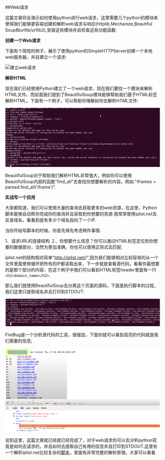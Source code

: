 ##Web请求

这篇文章将会演示如何使用python进行web请求，这里需要几个python的模块来使得我们能够更容易创建和解析web请求与响应(httplib,Mechanize,Beautiful Soup和urllib/urllib2),安装这些模块并且检查这些功能函数.

**创建一个Web请求**

下面有个简短的例子，展示了使用python的SimpleHTTPServer创建一个本地web服务器，并且建立一个请求:

![建立web请求](https://github.com/smartFlash/pySecurity/blob/master/zh-cn/img/0x501.png)

**解析HTML**

现在我们已经使用Python建立了一个web请求，现在我们要找一个模块来解析HTML文件。而前面我们提到了BeautifulSoup模块能够帮助我们基于HTML标签解析HTML。下面有一个例子，可以帮助你理解如何去解析HTML文件:

![BeautifulSoup](img/0x502.png)

BeautifulSoup对于帮助我们解析HTML非常强大，例如你可以使用BeautifulSoup内部的函数"find_all"去查找你想要解析的内容。例如:"iframes = parsed.find_all(‘iframe’)".

**实战写一个应用**

大家都知道，我们可以使用大量的查询去获取更多的web资源，在这里，Python脚本能够自动帮你完成你的查询并且获取到你想要的资源.我常常使用iplist.net去反查域名，看看到底有多少个域名指向了一个IP.

当你开始写脚本的时候，你首先得先考虑两件事情:

1、请求URL的连接结构
２、你想要什么信息？你可以通过HTML标签定位到你想要的数据部分，当然为更加准确，你也可以使用正则式去匹配.

iplist.net的结构相对简单"http://iplist.net/<ip>/",因为我们能够相对比较容易的从一个文件里面使用循环把所有的IP都读取出来，下一步就是查看源代码，看看你最想要的是那个部分的内容，在这个例子中我们可以看到HTML标签header里面有一行```<h2>domain_name</h2>```.

那么我们就使用BeautifulSoup去分离这个页面的源码，下面是执行脚本的过程，我们这里只提取域名并且打印到STDOUT:

![IPlist](img/0x503.png)

FireBug是一个分析源代码的工具，很强加，下面你就可以看到高亮的代码就是我们需要的信息;

![Firebug](img/0x504.png)


说到这里，这篇文章就已经就已经完成了，对于web请求你可以去分析python究竟是如何去请求的，并且如何去提取自己有用的信息并且打印到STDOUT.这里有一个解析iplist.net比较复杂的[脚本](https://github.com/primalsecn/python_code/blob/master/iplist.py)，里面有非常完整的解析原理。大家可以看看